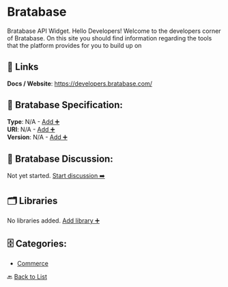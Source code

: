 # Bratabase

Bratabase API Widget. Hello Developers! Welcome to the developers corner of Bratabase. On this site you should find information regarding the tools that the platform provides for you to build up on

##  🔗 Links
**Docs / Website**: https://developers.bratabase.com/

## 🧬 Bratabase Specification:
**Type**: N/A - [Add ➕](https://github.com/apis-list/apis-list/edit/main/apis.yaml#L2207)  
**URI**: N/A - [Add ➕](https://github.com/apis-list/apis-list/edit/main/apis.yaml#L2207)  
**Version**: N/A - [Add ➕](https://github.com/apis-list/apis-list/edit/main/apis.yaml#L2207)

## 💬 Bratabase Discussion:
Not yet started. [Start discussion ➡️](https://github.com/apis-list/apis-list/discussions/new)

## 🗂️ Libraries

No libraries added. [Add library ➕](https://github.com/apis-list/apis-list/edit/main/apis.yaml#L2207)    


## 🗄️ Categories:
- [Commerce](https://github.com/apis-list/apis-list#commerce-)

🔙  [Back to List](https://github.com/apis-list/apis-list)

